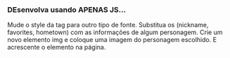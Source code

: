 ### DEsenvolva usando APENAS JS...

Mude o style da tag <body> para outro tipo de fonte. 
Substitua os <span> (nickname, favorites, hometown) com as informações de algum personagem.
Crie um novo elemento img e coloque uma imagem do personagem escolhido. E acrescente o elemento na página.
